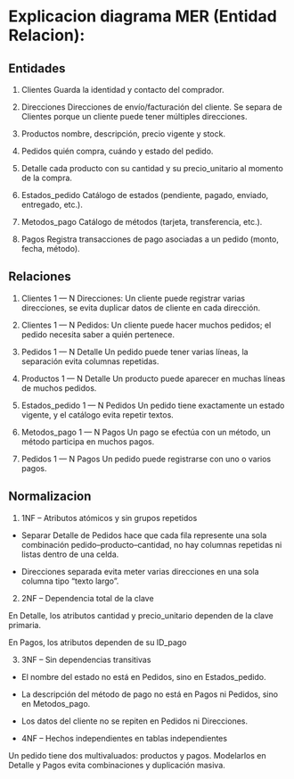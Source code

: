 # Explicacion diagrama MER (Entidad Relacion):

## Entidades

1. Clientes
Guarda la identidad y contacto del comprador.

2. Direcciones
Direcciones de envío/facturación del cliente. Se separa de Clientes porque un cliente puede tener múltiples direcciones.

3. Productos
nombre, descripción, precio vigente y stock.

4. Pedidos
quién compra, cuándo y estado del pedido.

5. Detalle
cada producto con su cantidad y su precio_unitario al momento de la compra.

6. Estados_pedido
Catálogo de estados (pendiente, pagado, enviado, entregado, etc.).

7. Metodos_pago
Catálogo de métodos (tarjeta, transferencia, etc.).

8. Pagos
Registra transacciones de pago asociadas a un pedido (monto, fecha, método).

## Relaciones

1. Clientes 1 — N Direcciones:
Un cliente puede registrar varias direcciones, se evita duplicar datos de cliente en cada dirección.

2. Clientes 1 — N Pedidos:
Un cliente puede hacer muchos pedidos; el pedido necesita saber a quién pertenece.

3. Pedidos 1 — N Detalle
Un pedido puede tener varias líneas, la separación evita columnas repetidas.

4. Productos 1 — N Detalle
Un producto puede aparecer en muchas líneas de muchos pedidos.

5. Estados_pedido 1 — N Pedidos
Un pedido tiene exactamente un estado vigente, y el catálogo evita repetir textos.

6. Metodos_pago 1 — N Pagos
Un pago se efectúa con un método, un método participa en muchos pagos.

7. Pedidos 1 — N Pagos
Un pedido puede registrarse con uno o varios pagos.

## Normalizacion

1. 1NF – Atributos atómicos y sin grupos repetidos

- Separar Detalle de Pedidos hace que cada fila represente una sola combinación pedido–producto–cantidad, no hay columnas repetidas ni listas dentro de una celda.

- Direcciones separada evita meter varias direcciones en una sola columna tipo “texto largo”.

2. 2NF – Dependencia total de la clave

En Detalle, los atributos cantidad y precio_unitario dependen de la clave primaria.

En Pagos, los atributos dependen de su ID_pago

3. 3NF – Sin dependencias transitivas

- El nombre del estado no está en Pedidos, sino en Estados_pedido.

- La descripción del método de pago no está en Pagos ni Pedidos, sino en Metodos_pago.

- Los datos del cliente no se repiten en Pedidos ni Direcciones.

- 4NF – Hechos independientes en tablas independientes

Un pedido tiene dos multivaluados: productos y pagos. Modelarlos en Detalle y Pagos evita combinaciones y duplicación masiva.